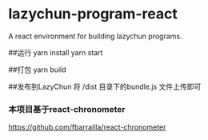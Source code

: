 # lazychun-program-react
A react environment for building lazychun programs.

##运行
yarn install
yarn start

##打包
yarn build

##发布到LazyChun
将 /dist 目录下的bundle.js 文件上传即可

### 本项目基于react-chronometer
https://github.com/fbarrailla/react-chronometer
